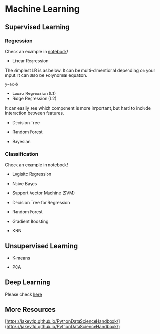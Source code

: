# Machine Learning



## Supervised Learning

### Regression

Check an example in [notebook](notebooks/data-analysis/Boston_House_Price.ipynb)! 

* Linear Regression

The simplest LR is as below. It can be multi-dimentional depending on your input. It can also be Polynomial equation.

```
y=ax+b
```
   * Lasso Regression (L1)
   * Ridge Regression (L2)
   
It can easily see which component is more important, but hard to include interaction between features.
   
   
* Decision Tree


* Random Forest


* Bayesian

### Classification

Check an example in notebook!

* Logisitc Regression

* Naive Bayes

* Support Vector Machine (SVM)

* Decision Tree for Regression

* Random Forest

* Gradient Boosting

* KNN

## Unsupervised Learning

* K-means

* PCA

## Deep Learning

Please check [here](Deep_Learning.md)


## More Resources

[https://jakevdp.github.io/PythonDataScienceHandbook/](https://jakevdp.github.io/PythonDataScienceHandbook/)







